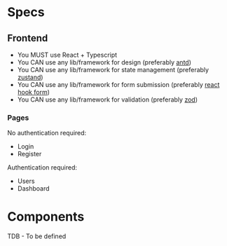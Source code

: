 # Specs

## Frontend

- You MUST use React + Typescript
- You CAN use any lib/framework for design (preferably [antd](https://ant.design/))
- You CAN use any lib/framework for state management (preferably [zustand](https://zustand-demo.pmnd.rs/))
- You CAN use any lib/framework for form submission (preferably [react hook form](https://react-hook-form.com/))
- You CAN use any lib/framework for validation (preferably [zod](https://zod.dev/))

### Pages

No authentication required:
- Login 
- Register

Authentication required:
- Users
- Dashboard

# Components

TDB - To be defined
